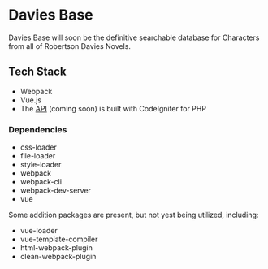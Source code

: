 # Davies Base

Davies Base will soon be the definitive searchable database for Characters from all of Robertson Davies Novels.

## Tech Stack
- Webpack
- Vue.js
- The [API](https://github.com/TYLER-JM/davies_characters) (coming soon) is built with CodeIgniter for PHP

### Dependencies
- css-loader
- file-loader
- style-loader
- webpack
- webpack-cli
- webpack-dev-server
- vue

Some addition packages are present, but not yest being utilized, including:
- vue-loader
- vue-template-compiler
- html-webpack-plugin
- clean-webpack-plugin